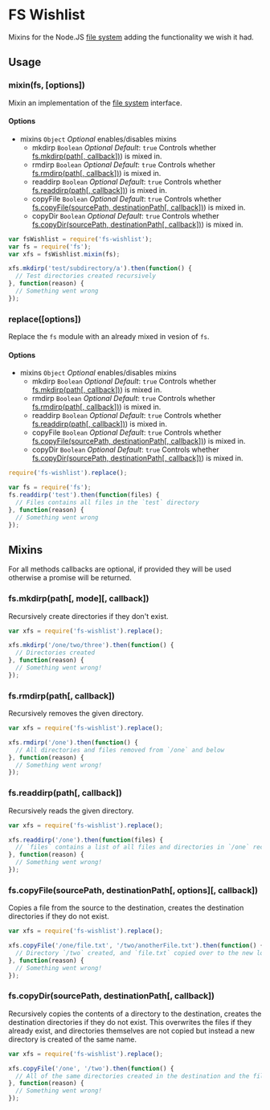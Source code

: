 # FS Wishlist
Mixins for the Node.JS [file system](https://nodejs.org/api/fs.html) adding the functionality we wish it had.

## Usage

### mixin(fs, [options])
Mixin an implementation of the [file system](https://nodejs.org/api/fs.html) interface.

#### Options
* mixins `Object` _Optional_ enables/disables mixins
  * mkdirp `Boolean` _Optional_ _Default_: `true` Controls whether [fs.mkdirp(path[, callback])](#fsmkdirppath-callback)) is mixed in.
  * rmdirp `Boolean` _Optional_ _Default_: `true` Controls whether [fs.rmdirp(path[, callback])](#fsrmdirppath-callback)) is mixed in.
  * readdirp `Boolean` _Optional_ _Default_: `true` Controls whether [fs.readdirp(path[, callback])](#fsreaddirppath-callback)) is mixed in.
  * copyFile `Boolean` _Optional_ _Default_: `true` Controls whether [fs.copyFile(sourcePath, destinationPath[, callback])](#fscopyfilesourcepath-destinationpath-callback)) is mixed in.
  * copyDir `Boolean` _Optional_ _Default_: `true` Controls whether [fs.copyDir(sourcePath, destinationPath[, callback])](#fscopydirsourcepath-destinationpath-callback)) is mixed in.

```js
var fsWishlist = require('fs-wishlist');
var fs = require('fs');
var xfs = fsWishlist.mixin(fs);

xfs.mkdirp('test/subdirectory/a').then(function() {
  // Test directories created recursively
}, function(reason) {
  // Something went wrong
});
```

### replace([options])
Replace the `fs` module with an already mixed in vesion of `fs`.

#### Options
* mixins `Object` _Optional_ enables/disables mixins
  * mkdirp `Boolean` _Optional_ _Default_: `true` Controls whether [fs.mkdirp(path[, callback])](#fsmkdirppath-callback)) is mixed in.
  * rmdirp `Boolean` _Optional_ _Default_: `true` Controls whether [fs.rmdirp(path[, callback])](#fsrmdirppath-callback)) is mixed in.
  * readdirp `Boolean` _Optional_ _Default_: `true` Controls whether [fs.readdirp(path[, callback])](#fsreaddirppath-callback)) is mixed in.
  * copyFile `Boolean` _Optional_ _Default_: `true` Controls whether [fs.copyFile(sourcePath, destinationPath[, callback])](#fscopyfilesourcepath-destinationpath-callback)) is mixed in.
  * copyDir `Boolean` _Optional_ _Default_: `true` Controls whether [fs.copyDir(sourcePath, destinationPath[, callback])](#fscopydirsourcepath-destinationpath-callback)) is mixed in.

```js
require('fs-wishlist').replace();

var fs = require('fs');
fs.readdirp('test').then(function(files) {
  // Files contains all files in the `test` directory
}, function(reason) {
  // Something went wrong
});
```

## Mixins
For all methods callbacks are optional, if provided they will be used otherwise a promise will be returned.

### fs.mkdirp(path[, mode][, callback])
Recursively create directories if they don't exist.

```js
var xfs = require('fs-wishlist').replace();

xfs.mkdirp('/one/two/three').then(function() {
  // Directories created
}, function(reason) {
  // Something went wrong!
});
```

### fs.rmdirp(path[, callback])
Recursively removes the given directory.

```js
var xfs = require('fs-wishlist').replace();

xfs.rmdirp('/one').then(function() {
  // All directories and files removed from `/one` and below
}, function(reason) {
  // Something went wrong!
});
```

### fs.readdirp(path[, callback])
Recursively reads the given directory.

```js
var xfs = require('fs-wishlist').replace();

xfs.readdirp('/one').then(function(files) {
  // `files` contains a list of all files and directories in `/one` recursively
}, function(reason) {
  // Something went wrong!
});
```

### fs.copyFile(sourcePath, destinationPath[, options][, callback])
Copies a file from the source to the destination, creates the destination directories if they do not exist.

```js
var xfs = require('fs-wishlist').replace();

xfs.copyFile('/one/file.txt', '/two/anotherFile.txt').then(function() {
  // Directory `/two` created, and `file.txt` copied over to the new location with the new name
}, function(reason) {
  // Something went wrong!
});
```

### fs.copyDir(sourcePath, destinationPath[, callback])
Recursively copies the contents of a directory to the destination, creates the destination directories if they do not exist.
This overwrites the files if they already exist, and directories themselves are not copied but instead a new directory is created of the same name.

```js
var xfs = require('fs-wishlist').replace();

xfs.copyFile('/one', '/two').then(function() {
  // All of the same directories created in the destination and the files are copied recursively
}, function(reason) {
  // Something went wrong!
});
```